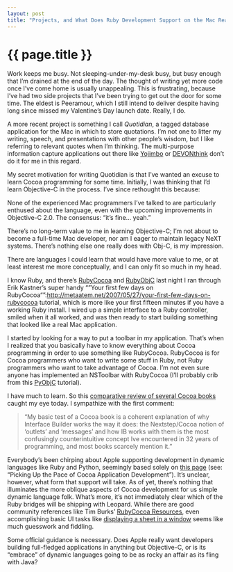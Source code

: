 ```yaml
---
layout: post
title: "Projects, and What Does Ruby Development Support on the Mac Really Mean?"
---
```


{{ page.title }}
================

Work keeps me busy. Not sleeping-under-my-desk busy, but busy enough that I’m drained at the end of the day. The thought of writing yet more code once I’ve come home is usually unappealing. This is frustrating, because I’ve had two side projects that I’ve been trying to get out the door for some time. The eldest is Peeramour, which I still intend to deliver despite having long since missed my Valentine’s Day launch date. Really, I do.

A more recent project is something I call *Quotidian*, a tagged database application for the Mac in which to store quotations. I’m not one to litter my writing, speech, and presentations with other people’s wisdom, but I like referring to relevant quotes when I’m thinking. The multi-purpose information capture applications out there like [Yojimbo](http://www.barebones.com/products/yojimbo/) or [DEVONthink](http://www.devon-technologies.com/products/devonthink/) don’t do it for me in this regard.

My secret motivation for writing Quotidian is that I’ve wanted an excuse to learn Cocoa programming for some time. Initially, I was thinking that I’d learn Objective-C in the process. I’ve since rethought this because:

None of the experienced Mac programmers I’ve talked to are particularly enthused about the language, even with the upcoming improvements in Objective-C 2.0. The consensus: “it’s fine… yeah.”

There’s no long-term value to me in learning Objective-C; I’m not about to become a full-time Mac developer, nor am I eager to maintain legacy NeXT systems. There’s nothing else one really does with Obj-C, is my impression.

There are languages I could learn that would have more value to me, or at least interest me more conceptually, and I can only fit so much in my head.

I know Ruby, and there’s [RubyCocoa](http://rubycocoa.sourceforge.net/) and [RubyObjC](http://www.rubyobjc.com/.So) last night I ran through Erik Kastner’s super handy “”Your first few days on RubyCocoa“”:http://metaatem.net/2007/05/27/your-first-few-days-on-rubycocoa tutorial, which is more like your first fifteen minutes if you have a working Ruby install. I wired up a simple interface to a Ruby controller, smiled when it all worked, and was then ready to start building something that looked like a real Mac application.

I started by looking for a way to put a toolbar in my application. That’s when I realized that you basically have to know everything about Cocoa programming in order to use something like RubyCocoa. RubyCocoa is for Cocoa programmers who want to write some stuff in Ruby, not Ruby programmers who want to take advantage of Cocoa. I’m not even sure anyone has implemented an NSToolbar with RubyCocoa (I’ll probably crib from this [PyObjC](http://www.blog.caffeinatedmacs.com/nstoolbar-tutorial/) tutorial).

I have much to learn. So this [comparative review of several Cocoa books](http://antoniocangiano.com/2007/08/21/a-preliminary-review-of-three-cocoa-and-objective-c-related-books/) caught my eye today. I sympathize with the first comment:

> “My basic test of a Cocoa book is a coherent explanation of why Interface Builder works the way it does: the Nextstep/Cocoa notion of ‘outlets’ and ‘messages’ and how IB works with them is the most confusingly counterintuitive concept Ive encountered in 32 years of programming, and most books scarcely mention it.”

Everybody’s been chirping about Apple supporting development in dynamic languages like Ruby and Python, seemingly based solely on [this page](http://developer.apple.com/leopard/overview/apptech.html) (see: “Picking Up the Pace of Cocoa Application Development”). It’s unclear, however, what form that support will take. As of yet, there’s nothing that illuminates the more oblique aspects of Cocoa development for us simple dynamic language folk. What’s more, it’s not immediately clear which of the Ruby bridges will be shipping with Leopard. While there are good community references like Tim Burks’ [RubyCocoa Resources](http://www.rubycocoa.com/), even accomplishing basic UI tasks like [displaying a sheet in a window](http://www.rubycocoa.com/ruby-external-sheets) seems like much guesswork and fiddling.

Some official guidance is necessary. Does Apple really want developers building full-fledged applications in anything but Objective-C, or is its “embrace” of dynamic languages going to be as rocky an affair as its fling with Java?
